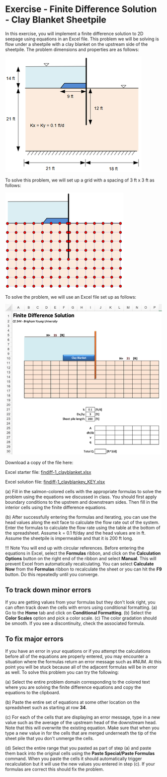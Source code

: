 # Exercise - Finite Difference Solution - Clay Blanket Sheetpile

In this exercise, you will implement a finite difference solution to 2D seepage using equations in an Excel file. This problem we will be solving is flow under a sheetpile with a clay blanket on the upstream side of the sheetpile. The problem dimensions and properties are as follows:

![clay_blanket.png](clay_blanket.png)

To solve this problem, we will set up a grid with a spacing of 3 ft x 3 ft as follows:

![clay_blanket_grid.png](clay_blanket_grid.png)

To solve the problem, we will use an Excel file set up as follows:

![clayblanket_excel.png](clayblanket_excel.png)

Download a copy of the file here:

Excel starter file: [findiff-1_clayblanket.xlsx](findiff-1_clayblanket.xlsx)

Excel solution file: [findiff-1_clayblankey_KEY.xlsx](findiff-1_clayblanket_KEY.xlsx)

(a) Fill in the salmon-colored cells with the appropriate formulas to solve the problem using the 
equations we discussed in class. You should first apply boundary conditions to the upstrem and downstream sides. 
Then fill in the interior cells using the finite difference equations.

(b) After successfully entering the formulas and iterating, you can use the head values along the exit face to calculate 
the flow rate out of the system. Enter the formulas to calculate the flow rate using the table at the bottom of the 
spreadsheet. Assume k = 0.1 ft/day and the head values are in ft. Assume the sheetpile is impermeable and that it is 
200 ft long.

!!! Note
    You will end up with circular references. Before entering the equations in Excel, select the **Formulas** ribbon, and click on the **Calculation Options** 
    button on the right end of the ribbon and select **Manual**. This will prevent Excel from automatically 
    recalculating. You can select **Calculate Now** from the **Formulas** ribbon to recalculate the sheet or you can 
    hit the **F9** button. Do this repeatedly until you converge.

## To track down minor errors

If you are getting values from your formulas but they don't look right, you can often track down the cells with errors using conditional formatting.
(a) Go to the **Home** tab and click on **Conditional Formatting**.
(b) Select the **Color Scales** option and pick a color scale.
(c) The color gradation should be smooth. If you see a discontinuity, check the associated formula.

## To fix major errors

If you have an error in your equations or if you attempt the calculations before all of the equations are properly entered, you may encounter a situation where the formulas return an error message such as #NUM.  At this point you will be stuck because all of the adjacent formulas will be in error as well. To solve this problem you can try the following:

(a) Select the entire problem domain corresponding to the colored text where you are solving the finite difference equations and copy the equations to the clipboard.

(b)  Paste the entire set of equations at some other location on the spreadsheet such as starting at row **34**.

(c)  For each of the cells that are displaying an error message, type in a new value such as the average of the upstream head of the downstream head. Note that this will overwrite the existing equation. Make sure that when you type a new value in for the cells that are merged underneath the tip of the sheet pile that you don't unmerge the cells.

(d)  Select the entire range that you pasted as part of step (a) and paste them back into the original cells using the **Paste Special/Paste Formulas** command.  When you paste the cells it should automatically trigger recalculation but it will use the new values you entered in step (c). If your formulas are correct this should fix the problem.
